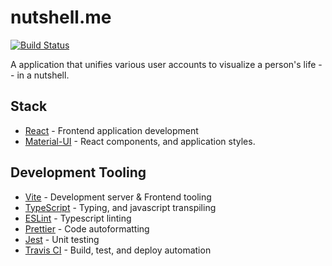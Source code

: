 # nutshell.me
[![Build Status](https://travis-ci.org/HeyKos/nutshell.me.svg?branch=main)](https://travis-ci.org/HeyKos/nutshell.me)

A application that unifies various user accounts to visualize a person's life -- in a nutshell.

## Stack

- [React](https://reactjs.org/) - Frontend application development
- [Material-UI](https://material-ui.com/) - React components, and application styles.

## Development Tooling

- [Vite](https://vitejs.dev/) - Development server & Frontend tooling
- [TypeScript](https://www.typescriptlang.org/) - Typing, and javascript transpiling
- [ESLint](https://eslint.org/) - Typescript linting
- [Prettier](https://prettier.io/) - Code autoformatting
- [Jest](https://jestjs.io/) - Unit testing
- [Travis CI](https://travis-ci.org/github/HeyKos/nutshell.me) - Build, test, and deploy automation